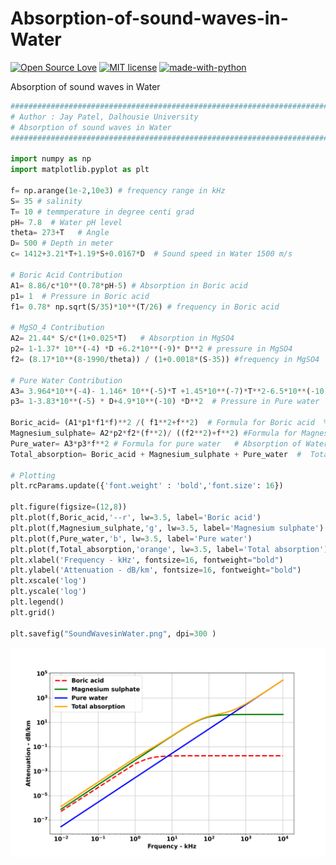 # Absorption-of-sound-waves-in-Water
[![Open Source Love](https://badges.frapsoft.com/os/v1/open-source.svg?v=103)](https://github.com/ellerbrock/open-source-badges/)
[![MIT license](https://img.shields.io/badge/License-MIT-blue.svg)](https://lbesson.mit-license.org/)
[![made-with-python](https://img.shields.io/badge/Made%20with-Python-1f425f.svg)](https://www.python.org/)

Absorption of sound waves in Water

```python
##################################################################################
# Author : Jay Patel, Dalhousie University
# Absorption of sound waves in Water
##################################################################################

import numpy as np
import matplotlib.pyplot as plt

f= np.arange(1e-2,10e3) # frequency range in kHz
S= 35 # salinity
T= 10 # temmperature in degree centi grad
pH= 7.8  # Water pH level
theta= 273+T   # Angle 
D= 500 # Depth in meter
c= 1412+3.21*T+1.19*S+0.0167*D  # Sound speed in Water 1500 m/s
 
# Boric Acid Contribution 
A1= 8.86/c*10**(0.78*pH-5) # Absorption in Boric acid
p1= 1  # Pressure in Boric acid
f1= 0.78* np.sqrt(S/35)*10**(T/26) # frequency in Boric acid

# MgSO_4 Contribution 
A2= 21.44* S/c*(1+0.025*T)   # Absorption in MgSO4
p2= 1-1.37* 10**(-4) *D +6.2*10**(-9)* D**2 # pressure in MgSO4
f2= (8.17*10**(8-1990/theta)) / (1+0.0018*(S-35)) #frequency in MgSO4

# Pure Water Contribution 
A3= 3.964*10**(-4)- 1.146* 10**(-5)*T +1.45*10**(-7)*T**2-6.5*10**(-10)*T**3 # Absorption in pure water
p3= 1-3.83*10**(-5) * D+4.9*10**(-10) *D**2  # Pressure in Pure water 

Boric_acid= (A1*p1*f1*f)**2 /( f1**2+f**2)  # Formula for Boric acid  %%% Absorption of Boric acid
Magnesium_sulphate= A2*p2*f2*(f**2)/ ((f2**2)+f**2) #Formula for Magnesium sulphate  Absorption of Magnesium sulphates
Pure_water= A3*p3*f**2 # Formula for pure water   # Absorption of Water
Total_absorption= Boric_acid + Magnesium_sulphate + Pure_water  #  Total Absorption

# Plotting
plt.rcParams.update({'font.weight' : 'bold','font.size': 16})

plt.figure(figsize=(12,8))
plt.plot(f,Boric_acid,'--r', lw=3.5, label='Boric acid')
plt.plot(f,Magnesium_sulphate,'g', lw=3.5, label='Magnesium sulphate')
plt.plot(f,Pure_water,'b', lw=3.5, label='Pure water')
plt.plot(f,Total_absorption,'orange', lw=3.5, label='Total absorption')
plt.xlabel('Frequency - kHz', fontsize=16, fontweight="bold")
plt.ylabel('Attenuation - dB/km', fontsize=16, fontweight="bold")
plt.xscale('log')
plt.yscale('log')
plt.legend()
plt.grid()

plt.savefig("SoundWavesinWater.png", dpi=300 )
```

![png](SoundWavesinWater.png)
